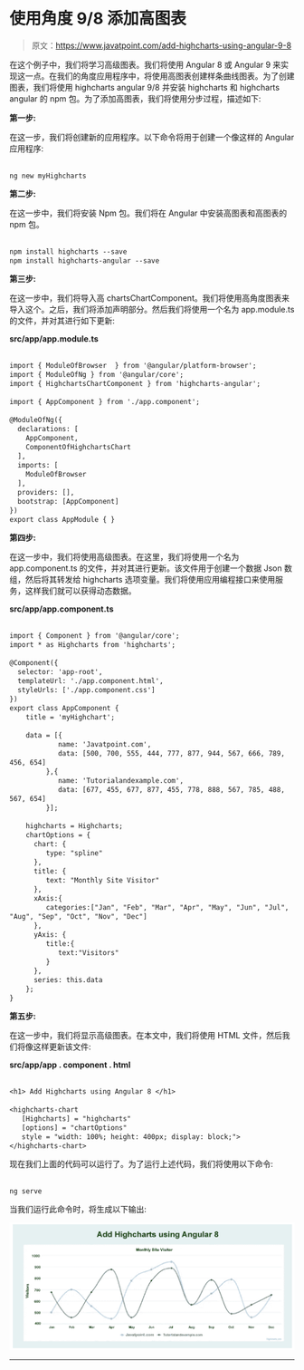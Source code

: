 # 使用角度 9/8 添加高图表

> 原文：<https://www.javatpoint.com/add-highcharts-using-angular-9-8>

在这个例子中，我们将学习高级图表。我们将使用 Angular 8 或 Angular 9 来实现这一点。在我们的角度应用程序中，将使用高图表创建样条曲线图表。为了创建图表，我们将使用 highcharts angular 9/8 并安装 highcharts 和 highcharts angular 的 npm 包。为了添加高图表，我们将使用分步过程，描述如下:

**第一步:**

在这一步，我们将创建新的应用程序。以下命令将用于创建一个像这样的 Angular 应用程序:

```

ng new myHighcharts

```

**第二步:**

在这一步中，我们将安装 Npm 包。我们将在 Angular 中安装高图表和高图表的 npm 包。

```

npm install highcharts --save
npm install highcharts-angular --save

```

**第三步:**

在这一步中，我们将导入高 chartsChartComponent。我们将使用高角度图表来导入这个。之后，我们将添加声明部分。然后我们将使用一个名为 app.module.ts 的文件，并对其进行如下更新:

**src/app/app.module.ts**

```

import { ModuleOfBrowser  } from '@angular/platform-browser';
import { ModuleOfNg } from '@angular/core';
import { HighchartsChartComponent } from 'highcharts-angular';

import { AppComponent } from './app.component';

@ModuleOfNg({
  declarations: [
    AppComponent,
    ComponentOfHighchartsChart
  ],
  imports: [
    ModuleOfBrowser 
  ],
  providers: [],
  bootstrap: [AppComponent]
})
export class AppModule { }

```

**第四步:**

在这一步中，我们将使用高级图表。在这里，我们将使用一个名为 app.component.ts 的文件，并对其进行更新。该文件用于创建一个数据 Json 数组，然后将其转发给 highcharts 选项变量。我们将使用应用编程接口来使用服务，这样我们就可以获得动态数据。

**src/app/app.component.ts**

```

import { Component } from '@angular/core';
import * as Highcharts from 'highcharts';

@Component({
  selector: 'app-root',
  templateUrl: './app.component.html',
  styleUrls: ['./app.component.css']
})
export class AppComponent {
    title = 'myHighchart';

    data = [{
            name: 'Javatpoint.com',
            data: [500, 700, 555, 444, 777, 877, 944, 567, 666, 789, 456, 654]
         },{
            name: 'Tutorialandexample.com',
            data: [677, 455, 677, 877, 455, 778, 888, 567, 785, 488, 567, 654]
         }];

    highcharts = Highcharts;
    chartOptions = {   
      chart: {
         type: "spline"
      },
      title: {
         text: "Monthly Site Visitor"
      },
      xAxis:{
         categories:["Jan", "Feb", "Mar", "Apr", "May", "Jun", "Jul", "Aug", "Sep", "Oct", "Nov", "Dec"]
      },
      yAxis: {          
         title:{
            text:"Visitors"
         } 
      },
      series: this.data
    };
}

```

**第五步:**

在这一步中，我们将显示高级图表。在本文中，我们将使用 HTML 文件，然后我们将像这样更新该文件:

**src/app/app . component . html**

```

<h1> Add Highcharts using Angular 8 </h1>

<highcharts-chart
   [Highcharts] = "highcharts" 
   [options] = "chartOptions" 
   style = "width: 100%; height: 400px; display: block;">
</highcharts-chart>

```

现在我们上面的代码可以运行了。为了运行上述代码，我们将使用以下命令:

```

ng serve

```

当我们运行此命令时，将生成以下输出:

![Add Highcharts using Angular 9/8](img/4ef061413b78aa294d2d79ec42f1370a.png)

* * *